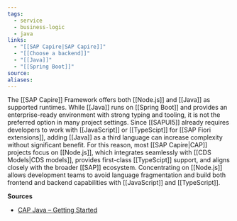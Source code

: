 ```yaml
---
tags:
  - service
  - business-logic
  - java
links:
  - "[[SAP Capire|SAP Capire]]"
  - "[[Choose a backend]]"
  - "[[Java]]"
  - "[[Spring Boot]]"
source:
aliases:
---
```

The [[SAP Capire]] Framework offers both [[Node.js]] and [[Java]] as supported runtimes. While [[Java]] runs on [[Spring Boot]] and provides an enterprise-ready environment with strong typing and tooling, it is not the preferred option in many project settings. Since [[SAPUI5]] already requires developers to work with [[JavaScript]] or [[TypeScipt]] for [[SAP Fiori extensions]], adding [[Java]] as a third language can increase complexity without significant benefit. For this reason, most [[SAP Capire|CAP]] projects focus on [[Node.js]], which integrates seamlessly with [[CDS Models|CDS models]], provides first-class [[TypeScipt]] support, and aligns closely with the broader [[SAP]] ecosystem. Concentrating on [[Node.js]] allows development teams to avoid language fragmentation and build both frontend and backend capabilities with [[JavaScript]] and [[TypeScript]].

**Sources**
- [CAP Java – Getting Started](https://cap.cloud.sap/docs/java/getting-started)